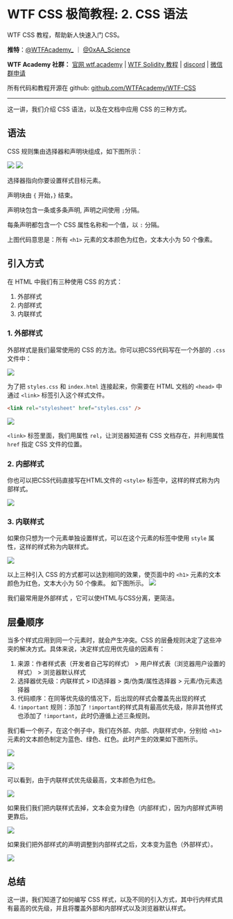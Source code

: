 # WTF CSS 极简教程: 2. CSS 语法

WTF CSS 教程，帮助新人快速入门 CSS。

**推特**：[@WTFAcademy_](https://twitter.com/WTFAcademy_) ｜ [@0xAA_Science](https://twitter.com/0xAA_Science)

**WTF Academy 社群：** [官网 wtf.academy](https://wtf.academy) | [WTF Solidity 教程](https://github.com/AmazingAng/WTFSolidity) | [discord](https://discord.gg/5akcruXrsk) | [微信群申请](https://docs.google.com/forms/d/e/1FAIpQLSe4KGT8Sh6sJ7hedQRuIYirOoZK_85miz3dw7vA1-YjodgJ-A/viewform?usp=sf_link)

所有代码和教程开源在 github: [github.com/WTFAcademy/WTF-CSS](https://github.com/WTFAcademy/WTF-CSS)

---

这一讲，我们介绍 CSS 语法，以及在文档中应用 CSS 的三种方式。

## 语法

CSS 规则集由选择器和声明块组成，如下图所示：

![](./img/2-1.png) ![](./img/2-2.png)

选择器指向你要设置样式目标元素。

声明块由 `{` 开始，`}` 结束。

声明块包含一条或多条声明, 声明之间使用 `;`分隔。

每条声明都包含一个 CSS 属性名称和一个值，以 `:` 分隔。

上图代码意思是：所有 `<h1>` 元素的文本颜色为红色，文本大小为 50 个像素。

## 引入方式

在 HTML 中我们有三种使用 CSS 的方式：

1. 外部样式
2. 内部样式
3. 内联样式

### 1. 外部样式

外部样式是我们最常使用的 CSS 的方法。你可以把CSS代码写在一个外部的 `.css` 文件中：

![](./img/2-3.png)

为了把 `styles.css` 和 `index.html` 连接起来，你需要在 HTML 文档的 `<head>` 中通过 `<link>` 标签引入这个样式文件。

```html
<link rel="stylesheet" href="styles.css" />
```

![](./img/2-4.png)

`<link>` 标签里面，我们用属性 `rel`，让浏览器知道有 CSS 文档存在，并利用属性 `href` 指定 CSS 文件的位置。

### 2. 内部样式

你也可以把CSS代码直接写在HTML文件的 `<style>` 标签中，这样的样式称为内部样式。

![](./img/2-5.png)

### 3. 内联样式

如果你只想为一个元素单独设置样式，可以在这个元素的标签中使用 `style` 属性，这样的样式称为内联样式。

![](./img/2-6.png)

以上三种引入 CSS 的方式都可以达到相同的效果，使页面中的 `<h1>` 元素的文本颜色为红色，文本大小为 50 个像素。 如下图所示。
![](./img/2-7.png)

我们最常用是外部样式 ，它可以使HTML与CSS分离，更简洁。

## 层叠顺序

当多个样式应用到同一个元素时，就会产生冲突。CSS 的层叠规则决定了这些冲突的解决方式。具体来说，决定样式应用优先级的因素有：

1. 来源：作者样式表（开发者自己写的样式） > 用户样式表（浏览器用户设置的样式） > 浏览器默认样式
2. 选择器优先级：内联样式 > ID选择器 > 类/伪类/属性选择器 > 元素/伪元素选择器
3. 代码顺序：在同等优先级的情况下，后出现的样式会覆盖先出现的样式
4. `!important` 规则：添加了 `!important`的样式具有最高优先级，除非其他样式也添加了 `!important`，此时仍遵循上述三条规则。

我们看一个例子，在这个例子中，我们在外部、内部、内联样式中，分别给 `<h1>` 元素的文本颜色制定为蓝色、绿色、红色。此时产生的效果如下图所示。

![](./img/2-8.png)

![](./img/2-9.png)

可以看到，由于内联样式优先级最高，文本颜色为红色。

![](./img/2-10.png)

如果我们我们把内联样式去掉，文本会变为绿色（内部样式），因为内部样式声明更靠后。

![](./img/2-11.png)

如果我们把外部样式的声明调整到内部样式之后，文本变为蓝色（外部样式）。

![](./img/2-12.png)

## 总结

这一讲，我们知道了如何编写 CSS 样式，以及不同的引入方式，其中行内样式具有最高的优先级，并且将覆盖外部和内部样式以及浏览器默认样式。
